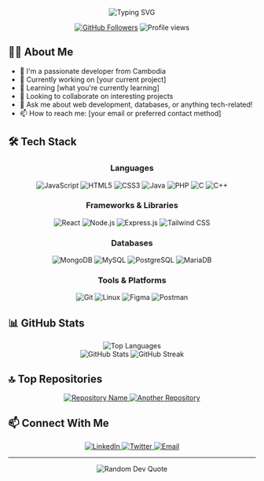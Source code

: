 <div align="center">
  <img src="https://readme-typing-svg.herokuapp.com?font=Fira+Code&size=27&duration=3000&pause=1000&color=0366D6&center=true&vCenter=true&width=435&lines=Hi+there%2C+I'm+Chea+Ilong;Full-Stack+Developer;Passionate+Coder+from+Cambodia" alt="Typing SVG" />
</div>

<p align="center">
  <a href="https://github.com/chea-ilong"><img src="https://img.shields.io/github/followers/chea-ilong?label=Followers&style=social" alt="GitHub Followers" /></a>
  <img src="https://komarev.com/ghpvc/?username=chea-ilong&label=Profile%20views&color=0e75b6&style=flat" alt="Profile views" />
</p>

## 👨‍💻 About Me

- 🌱 I'm a passionate developer from Cambodia
- 💼 Currently working on [your current project]
- 🌱 Learning [what you're currently learning]
- 👯 Looking to collaborate on interesting projects
- 💬 Ask me about web development, databases, or anything tech-related!
- 📫 How to reach me: [your email or preferred contact method]

## 🛠️ Tech Stack

<div align="center">
  
  ### Languages
  
  <p align="center">
    <img src="https://img.shields.io/badge/JavaScript-F7DF1E?style=for-the-badge&logo=javascript&logoColor=black" alt="JavaScript" />
    <img src="https://img.shields.io/badge/HTML5-E34F26?style=for-the-badge&logo=html5&logoColor=white" alt="HTML5" />
    <img src="https://img.shields.io/badge/CSS3-1572B6?style=for-the-badge&logo=css3&logoColor=white" alt="CSS3" />
    <img src="https://img.shields.io/badge/Java-ED8B00?style=for-the-badge&logo=java&logoColor=white" alt="Java" />
    <img src="https://img.shields.io/badge/PHP-777BB4?style=for-the-badge&logo=php&logoColor=white" alt="PHP" />
    <img src="https://img.shields.io/badge/C-00599C?style=for-the-badge&logo=c&logoColor=white" alt="C" />
    <img src="https://img.shields.io/badge/C%2B%2B-00599C?style=for-the-badge&logo=c%2B%2B&logoColor=white" alt="C++" />
  </p>
  
  ### Frameworks & Libraries
  
  <p align="center">
    <img src="https://img.shields.io/badge/React-20232A?style=for-the-badge&logo=react&logoColor=61DAFB" alt="React" />
    <img src="https://img.shields.io/badge/Node.js-339933?style=for-the-badge&logo=nodedotjs&logoColor=white" alt="Node.js" />
    <img src="https://img.shields.io/badge/Express.js-000000?style=for-the-badge&logo=express&logoColor=white" alt="Express.js" />
    <img src="https://img.shields.io/badge/Tailwind_CSS-38B2AC?style=for-the-badge&logo=tailwind-css&logoColor=white" alt="Tailwind CSS" />
  </p>
  
  ### Databases
  
  <p align="center">
    <img src="https://img.shields.io/badge/MongoDB-4EA94B?style=for-the-badge&logo=mongodb&logoColor=white" alt="MongoDB" />
    <img src="https://img.shields.io/badge/MySQL-005C84?style=for-the-badge&logo=mysql&logoColor=white" alt="MySQL" />
    <img src="https://img.shields.io/badge/PostgreSQL-316192?style=for-the-badge&logo=postgresql&logoColor=white" alt="PostgreSQL" />
    <img src="https://img.shields.io/badge/MariaDB-003545?style=for-the-badge&logo=mariadb&logoColor=white" alt="MariaDB" />
  </p>
  
  ### Tools & Platforms
  
  <p align="center">
    <img src="https://img.shields.io/badge/Git-F05032?style=for-the-badge&logo=git&logoColor=white" alt="Git" />
    <img src="https://img.shields.io/badge/Linux-FCC624?style=for-the-badge&logo=linux&logoColor=black" alt="Linux" />
    <img src="https://img.shields.io/badge/Figma-F24E1E?style=for-the-badge&logo=figma&logoColor=white" alt="Figma" />
    <img src="https://img.shields.io/badge/Postman-FF6C37?style=for-the-badge&logo=Postman&logoColor=white" alt="Postman" />
  </p>
</div>

## 📊 GitHub Stats

<div align="center">
  <img src="https://github-readme-stats.vercel.app/api/top-langs?username=chea-ilong&show_icons=true&locale=en&layout=compact&theme=tokyonight" alt="Top Languages" />
</div>

<div align="center">
  <img src="https://github-readme-stats.vercel.app/api?username=chea-ilong&show_icons=true&locale=en&theme=tokyonight" alt="GitHub Stats" />
  <img src="https://github-readme-streak-stats.herokuapp.com/?user=chea-ilong&theme=tokyonight" alt="GitHub Streak" />
</div>

## 🔝 Top Repositories

<!-- You can add your top repositories here -->
<div align="center">
  <a href="https://github.com/chea-ilong/repository-name">
    <img src="https://github-readme-stats.vercel.app/api/pin/?username=chea-ilong&repo=repository-name&theme=tokyonight" alt="Repository Name" />
  </a>
  <a href="https://github.com/chea-ilong/another-repository">
    <img src="https://github-readme-stats.vercel.app/api/pin/?username=chea-ilong&repo=another-repository&theme=tokyonight" alt="Another Repository" />
  </a>
</div>

## 📫 Connect With Me

<div align="center">
  <!-- Add your social media links here -->
  <a href="https://linkedin.com/in/your-linkedin" target="_blank">
    <img src="https://img.shields.io/badge/LinkedIn-0077B5?style=for-the-badge&logo=linkedin&logoColor=white" alt="LinkedIn" />
  </a>
  <a href="https://twitter.com/your-twitter" target="_blank">
    <img src="https://img.shields.io/badge/Twitter-1DA1F2?style=for-the-badge&logo=twitter&logoColor=white" alt="Twitter" />
  </a>
  <a href="mailto:your-email@example.com">
    <img src="https://img.shields.io/badge/Email-D14836?style=for-the-badge&logo=gmail&logoColor=white" alt="Email" />
  </a>
</div>

---

<div align="center">
  <img src="https://quotes-github-readme.vercel.app/api?type=horizontal&theme=tokyonight" alt="Random Dev Quote" />
</div>
